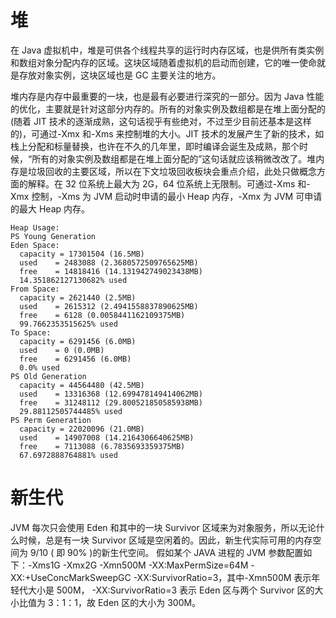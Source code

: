 # 堆

在 Java 虚拟机中，堆是可供各个线程共享的运行时内存区域，也是供所有类实例和数组对象分配内存的区域。这块区域随着虚拟机的启动而创建，它的唯一使命就是存放对象实例，这块区域也是 GC 主要关注的地方。

堆内存是内存中最重要的一块，也是最有必要进行深究的一部分。因为 Java 性能的优化，主要就是针对这部分内存的。所有的对象实例及数组都是在堆上面分配的(随着 JIT 技术的逐渐成熟，这句话视乎有些绝对，不过至少目前还基本是这样的)，可通过-Xmx 和-Xms 来控制堆的大小。JIT 技术的发展产生了新的技术，如栈上分配和标量替换，也许在不久的几年里，即时编译会诞生及成熟，那个时候，“所有的对象实例及数组都是在堆上面分配的”这句话就应该稍微改改了。堆内存是垃圾回收的主要区域，所以在下文垃圾回收板块会重点介绍，此处只做概念方面的解释。在 32 位系统上最大为 2G，64 位系统上无限制。可通过-Xms 和-Xmx 控制，-Xms 为 JVM 启动时申请的最小 Heap 内存，-Xmx 为 JVM 可申请的最大 Heap 内存。

```
Heap Usage:
PS Young Generation
Eden Space:
  capacity = 17301504 (16.5MB)
  used    = 2483088 (2.3680572509765625MB)
  free    = 14818416 (14.131942749023438MB)
  14.351862127130682% used
From Space:
  capacity = 2621440 (2.5MB)
  used    = 2615312 (2.4941558837890625MB)
  free    = 6128 (0.0058441162109375MB)
  99.7662353515625% used
To Space:
  capacity = 6291456 (6.0MB)
  used    = 0 (0.0MB)
  free    = 6291456 (6.0MB)
  0.0% used
PS Old Generation
  capacity = 44564480 (42.5MB)
  used    = 13316368 (12.699478149414062MB)
  free    = 31248112 (29.800521850585938MB)
  29.88112505744485% used
PS Perm Generation
  capacity = 22020096 (21.0MB)
  used    = 14907008 (14.2164306640625MB)
  free    = 7113088 (6.7835693359375MB)
  67.6972888764881% used
```

# 新生代

JVM 每次只会使用 Eden 和其中的一块 Survivor 区域来为对象服务，所以无论什么时候，总是有一块 Survivor 区域是空闲着的。因此，新生代实际可用的内存空间为 9/10 ( 即 90% )的新生代空间。
假如某个 JAVA 进程的 JVM 参数配置如下：-Xms1G -Xmx2G -Xmn500M -XX:MaxPermSize=64M -XX:+UseConcMarkSweepGC -XX:SurvivorRatio=3，其中-Xmn500M 表示年轻代大小是 500M， -XX:SurvivorRatio=3 表示 Eden 区与两个 Survivor 区的大小比值为 3：1：1，故 Eden 区的大小为 300M。
